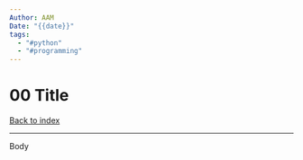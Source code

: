```yaml
---
Author: AAM
Date: "{{date}}"
tags:
  - "#python"
  - "#programming"
---
```


# 00 Title

[Back to index](../Programming/Java/JAVA.md)

---

Body